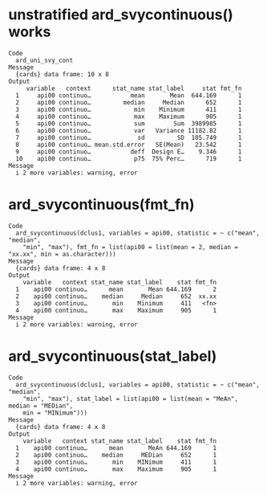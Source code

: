 # unstratified ard_svycontinuous() works

    Code
      ard_uni_svy_cont
    Message
      {cards} data frame: 10 x 8
    Output
         variable   context      stat_name stat_label     stat fmt_fn
      1     api00 continuo…           mean       Mean  644.169      1
      2     api00 continuo…         median     Median      652      1
      3     api00 continuo…            min    Minimum      411      1
      4     api00 continuo…            max    Maximum      905      1
      5     api00 continuo…            sum        Sum  3989985      1
      6     api00 continuo…            var   Variance 11182.82      1
      7     api00 continuo…             sd         SD  105.749      1
      8     api00 continuo… mean.std.error   SE(Mean)   23.542      1
      9     api00 continuo…           deff  Design E…    9.346      1
      10    api00 continuo…            p75  75% Perc…      719      1
    Message
      i 2 more variables: warning, error

# ard_svycontinuous(fmt_fn)

    Code
      ard_svycontinuous(dclus1, variables = api00, statistic = ~ c("mean", "median",
        "min", "max"), fmt_fn = list(api00 = list(mean = 2, median = "xx.xx", min = as.character)))
    Message
      {cards} data frame: 4 x 8
    Output
        variable   context stat_name stat_label    stat fmt_fn
      1    api00 continuo…      mean       Mean 644.169      2
      2    api00 continuo…    median     Median     652  xx.xx
      3    api00 continuo…       min    Minimum     411   <fn>
      4    api00 continuo…       max    Maximum     905      1
    Message
      i 2 more variables: warning, error

# ard_svycontinuous(stat_label)

    Code
      ard_svycontinuous(dclus1, variables = api00, statistic = ~ c("mean", "median",
        "min", "max"), stat_label = list(api00 = list(mean = "MeAn", median = "MEDian",
        min = "MINimum")))
    Message
      {cards} data frame: 4 x 8
    Output
        variable   context stat_name stat_label    stat fmt_fn
      1    api00 continuo…      mean       MeAn 644.169      1
      2    api00 continuo…    median     MEDian     652      1
      3    api00 continuo…       min    MINimum     411      1
      4    api00 continuo…       max    Maximum     905      1
    Message
      i 2 more variables: warning, error

